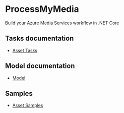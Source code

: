 # ProcessMyMedia
Build your Azure Media Services workflow in .NET Core 

## Tasks documentation

* [Asset Tasks](ProcessMyMedia/Tasks/Media/Asset)

## Model documentation

* [Model](ProcessMyMedia/Model)

## Samples

* [Asset Samples](ProcessMyMedia.Samples/Samples/Asset)
